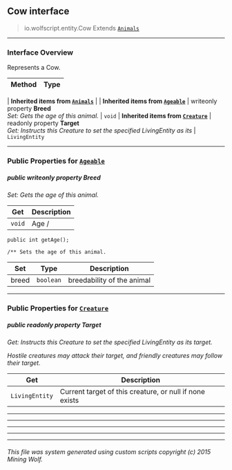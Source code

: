 ## Cow __interface__

>io.wolfscript.entity.Cow
>Extends [`Animals`](Animals.md)

---

### Interface Overview

Represents a Cow.

Method | Type   
--- | :--- 
 |
__Inherited items from [`Animals`](Animals.md)__ |
 |
__Inherited items from [`Ageable`](Ageable.md)__ |
 writeonly property __Breed__ <br> _Set: Gets the age of this animal._ | `void`
 |
__Inherited items from [`Creature`](Creature.md)__ |
 readonly property __Target__ <br> _Get: Instructs this Creature to set the specified LivingEntity as its_ | `LivingEntity`









---


### Public Properties for [`Ageable`](Ageable.md)

##### <a id='breed'></a>public  writeonly property __Breed__

_Set: Gets the age of this animal._

Get | Description
--- | --- 
`void` | Age /
    public int getAge();

    /** Sets the age of this animal.

Set | Type | Description  
--- | --- | --- 
breed | `boolean` | breedability of the animal


---

### Public Properties for [`Creature`](Creature.md)

##### <a id='target'></a>public  readonly property __Target__

_Get: Instructs this Creature to set the specified LivingEntity as its target. <p> Hostile creatures may attack their target, and friendly creatures may follow their target._

Get | Description
--- | --- 
`LivingEntity` | Current target of this creature, or null if none exists



---
---


---


---


---


###### This file was system generated using custom scripts copyright (c) 2015 Mining Wolf.
	

